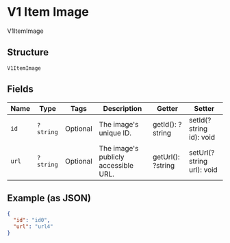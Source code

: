 
# V1 Item Image

V1ItemImage

## Structure

`V1ItemImage`

## Fields

| Name | Type | Tags | Description | Getter | Setter |
|  --- | --- | --- | --- | --- | --- |
| `id` | `?string` | Optional | The image's unique ID. | getId(): ?string | setId(?string id): void |
| `url` | `?string` | Optional | The image's publicly accessible URL. | getUrl(): ?string | setUrl(?string url): void |

## Example (as JSON)

```json
{
  "id": "id0",
  "url": "url4"
}
```

